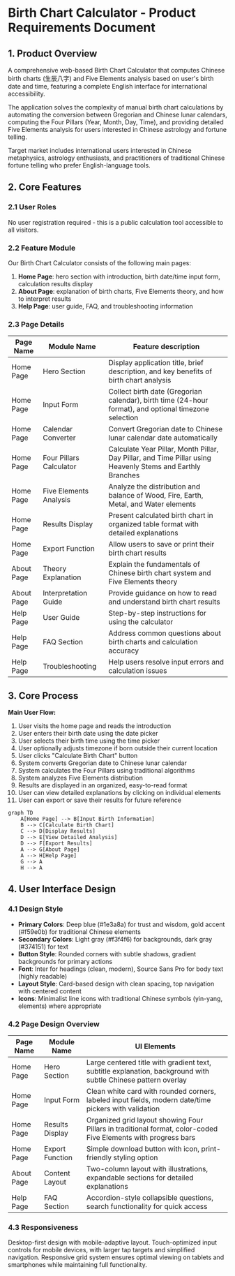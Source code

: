 # Birth Chart Calculator - Product Requirements Document

## 1. Product Overview
A comprehensive web-based Birth Chart Calculator that computes Chinese birth charts (生辰八字) and Five Elements analysis based on user's birth date and time, featuring a complete English interface for international accessibility.

The application solves the complexity of manual birth chart calculations by automating the conversion between Gregorian and Chinese lunar calendars, computing the Four Pillars (Year, Month, Day, Time), and providing detailed Five Elements analysis for users interested in Chinese astrology and fortune telling.

Target market includes international users interested in Chinese metaphysics, astrology enthusiasts, and practitioners of traditional Chinese fortune telling who prefer English-language tools.

## 2. Core Features

### 2.1 User Roles
No user registration required - this is a public calculation tool accessible to all visitors.

### 2.2 Feature Module
Our Birth Chart Calculator consists of the following main pages:
1. **Home Page**: hero section with introduction, birth date/time input form, calculation results display
2. **About Page**: explanation of birth charts, Five Elements theory, and how to interpret results
3. **Help Page**: user guide, FAQ, and troubleshooting information

### 2.3 Page Details

| Page Name | Module Name | Feature description |
|-----------|-------------|---------------------|
| Home Page | Hero Section | Display application title, brief description, and key benefits of birth chart analysis |
| Home Page | Input Form | Collect birth date (Gregorian calendar), birth time (24-hour format), and optional timezone selection |
| Home Page | Calendar Converter | Convert Gregorian date to Chinese lunar calendar date automatically |
| Home Page | Four Pillars Calculator | Calculate Year Pillar, Month Pillar, Day Pillar, and Time Pillar using Heavenly Stems and Earthly Branches |
| Home Page | Five Elements Analysis | Analyze the distribution and balance of Wood, Fire, Earth, Metal, and Water elements |
| Home Page | Results Display | Present calculated birth chart in organized table format with detailed explanations |
| Home Page | Export Function | Allow users to save or print their birth chart results |
| About Page | Theory Explanation | Explain the fundamentals of Chinese birth chart system and Five Elements theory |
| About Page | Interpretation Guide | Provide guidance on how to read and understand birth chart results |
| Help Page | User Guide | Step-by-step instructions for using the calculator |
| Help Page | FAQ Section | Address common questions about birth charts and calculation accuracy |
| Help Page | Troubleshooting | Help users resolve input errors and calculation issues |

## 3. Core Process

**Main User Flow:**
1. User visits the home page and reads the introduction
2. User enters their birth date using the date picker
3. User selects their birth time using the time picker
4. User optionally adjusts timezone if born outside their current location
5. User clicks "Calculate Birth Chart" button
6. System converts Gregorian date to Chinese lunar calendar
7. System calculates the Four Pillars using traditional algorithms
8. System analyzes Five Elements distribution
9. Results are displayed in an organized, easy-to-read format
10. User can view detailed explanations by clicking on individual elements
11. User can export or save their results for future reference

```mermaid
graph TD
    A[Home Page] --> B[Input Birth Information]
    B --> C[Calculate Birth Chart]
    C --> D[Display Results]
    D --> E[View Detailed Analysis]
    D --> F[Export Results]
    A --> G[About Page]
    A --> H[Help Page]
    G --> A
    H --> A
```

## 4. User Interface Design

### 4.1 Design Style
- **Primary Colors**: Deep blue (#1e3a8a) for trust and wisdom, gold accent (#f59e0b) for traditional Chinese elements
- **Secondary Colors**: Light gray (#f3f4f6) for backgrounds, dark gray (#374151) for text
- **Button Style**: Rounded corners with subtle shadows, gradient backgrounds for primary actions
- **Font**: Inter for headings (clean, modern), Source Sans Pro for body text (highly readable)
- **Layout Style**: Card-based design with clean spacing, top navigation with centered content
- **Icons**: Minimalist line icons with traditional Chinese symbols (yin-yang, elements) where appropriate

### 4.2 Page Design Overview

| Page Name | Module Name | UI Elements |
|-----------|-------------|-------------|
| Home Page | Hero Section | Large centered title with gradient text, subtitle explanation, background with subtle Chinese pattern overlay |
| Home Page | Input Form | Clean white card with rounded corners, labeled input fields, modern date/time pickers with validation |
| Home Page | Results Display | Organized grid layout showing Four Pillars in traditional format, color-coded Five Elements with progress bars |
| Home Page | Export Function | Simple download button with icon, print-friendly styling option |
| About Page | Content Layout | Two-column layout with illustrations, expandable sections for detailed explanations |
| Help Page | FAQ Section | Accordion-style collapsible questions, search functionality for quick access |

### 4.3 Responsiveness
Desktop-first design with mobile-adaptive layout. Touch-optimized input controls for mobile devices, with larger tap targets and simplified navigation. Responsive grid system ensures optimal viewing on tablets and smartphones while maintaining full functionality.